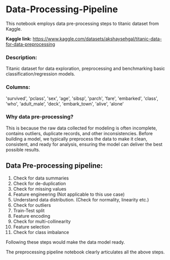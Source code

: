 # Data-Processing-Pipeline

This notebook employs data pre-processing steps to titanic dataset from Kaggle.

**Kaggle link:** https://www.kaggle.com/datasets/akshaysehgal/titanic-data-for-data-preprocessing

### Description:
Titanic dataset for data exploration, preprocessing and benchmarking basic classification/regression models.

### Columns:
'survived',
'pclass',
'sex',
'age',
'sibsp',
'parch',
'fare',
'embarked',
'class',
'who',
'adult_male',
'deck',
'embark_town',
'alive',
'alone'

### Why data pre-processing?
This is because the raw data collected for modeling is often incomplete, contains outliers, duplicate records, and other inconsistencies. Before building a model, we typically preprocess the data to make it clean, consistent, and ready for analysis, ensuring the model can deliver the best possible results.


## Data Pre-processing pipeline:
1. Check for data summaries
2. Check for de-duplication
3. Check for missing values
4. Feature engineering (Not applicable to this use case)
5. Understand data distribution. (Check for normality, linearity etc.)
6. Check for outliers
7. Train-Test split
8. Feature encoding
9. Check for multi-collinearity
10. Feature selection
11. Check for class imbalance


Following these steps would make the data model ready.

The preprocessing pipeline notebook clearly articulates all the above steps. 
